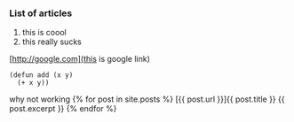 
### List of articles 
1. this is coool
2. this really sucks 

[http://google.com](this is google link)

```common-lisp
(defun add (x y)
  (+ x y))
```
why not working 
{% for post in site.posts %}
  [{{ post.url }}]{{ post.title }}
  {{ post.excerpt }}
{% endfor %}
